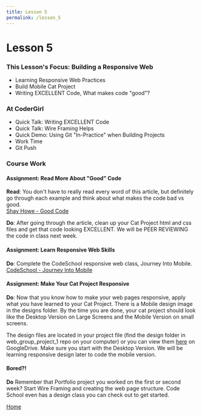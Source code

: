 ```yaml
---
title: Lesson 5
permalink: /lesson_5
---
```


# Lesson 5

### This Lesson's Focus: Building a Responsive Web
* Learning Responsive Web Practices
* Build Mobile Cat Project
* Writing EXCELLENT Code, What makes code "good"?


### At CoderGirl
* Quick Talk: Writing EXCELLENT Code
* Quick Talk: Wire Framing Helps
* Quick Demo: Using Git "In-Practice" when Building Projects
* Work Time
* Git Push

### Course Work

#### Assignment: Read More About "Good" Code
**Read**: You don't have to really read every word of this article, but definitely go through each example and think about what makes the code bad vs good.  
[Shay Howe - Good Code](http://learn.shayhowe.com/html-css/writing-your-best-code/)

**Do**: After going through the article, clean up your Cat Project html and css files and get that code looking EXCELLENT. We will be PEER REVIEWING the code in class next week.


#### Assignment: Learn Responsive Web Skills
**Do**: Complete the CodeSchool responsive web class, Journey Into Mobile.  
[CodeSchool - Journey Into Mobile](https://www.codeschool.com/courses/journey-into-mobile)  


#### Assignment: Make Your Cat Project Responsive  
**Do**: Now that you know how to make your web pages responsive, apply what you have learned to your Cat Project. There is a Mobile design image in the designs folder. By the time you are done, your cat project should look like the Desktop Version on Large Screens and the Mobile Version on small screens.   

The design files are located in your project file (find the design folder in web_group_project_1 repo on your computer) or you can view them [here](https://drive.google.com/drive/folders/0B9ILOB0VrUJ5ODFvVTdhRWZiaHc?usp=sharing) on GoogleDrive. Make sure you start with the Desktop Version. We will be learning responsive design later to code the mobile version.

#### Bored?!
**Do** Remember that Portfolio project you worked on the first or second week? Start Wire Framing and creating the web page structure. Code School even has a design class you can check out to get started.


[Home]( /web_group_cohort )
